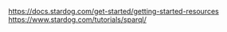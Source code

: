 https://docs.stardog.com/get-started/getting-started-resources
https://www.stardog.com/tutorials/sparql/